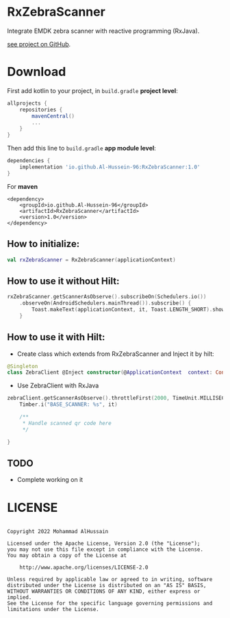# RxZebraScanner
Integrate EMDK zebra scanner with reactive programming (RxJava).

[see project on GitHub](https://github.com/Al-Hussein-96/RxZebraScanner).



# Download

First add kotlin to your project, in `build.gradle` **project level**:

```gradle
allprojects {
    repositories {
        mavenCentral()
        ...
    }
}
```

Then add this line to `build.gradle` **app module level**:

```gradle
dependencies {
	implementation 'io.github.Al-Hussein-96:RxZebraScanner:1.0'
}
```

For **maven**

```maven
<dependency>
    <groupId>io.github.Al-Hussein-96</groupId>
    <artifactId>RxZebraScanner</artifactId>
    <version>1.0</version>
</dependency>
```
## How to initialize:
```kotlin
val rxZebraScanner = RxZebraScanner(applicationContext)
```

## How to use it without Hilt:
```kotlin
rxZebraScanner.getScannerAsObserve().subscribeOn(Schedulers.io())
    .observeOn(AndroidSchedulers.mainThread()).subscribe() {
        Toast.makeText(applicationContext, it, Toast.LENGTH_SHORT).show()
    }
```

## How to use it with Hilt:

* Create class which extends from RxZebraScanner and Inject it by hilt:
```kotlin
@Singleton
class ZebraClient @Inject constructor(@ApplicationContext  context: Context) : RxZebraScanner(context)
```

* Use ZebraClient with RxJava
```kotlin
zebraClient.getScannerAsObserve().throttleFirst(2000, TimeUnit.MILLISECONDS).subscribe {
    Timber.i("BASE_SCANNER: %s", it)

    /**
     * Handle scanned qr code here
     */

}
```




## TODO
* Complete working on it

# LICENSE
```

Copyright 2022 Mohammad AlHussain

Licensed under the Apache License, Version 2.0 (the "License");
you may not use this file except in compliance with the License.
You may obtain a copy of the License at

    http://www.apache.org/licenses/LICENSE-2.0

Unless required by applicable law or agreed to in writing, software
distributed under the License is distributed on an "AS IS" BASIS,
WITHOUT WARRANTIES OR CONDITIONS OF ANY KIND, either express or implied.
See the License for the specific language governing permissions and
limitations under the License.

```

